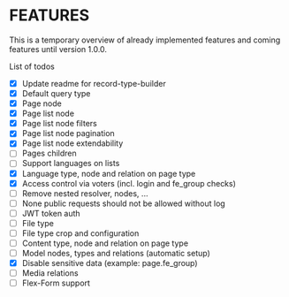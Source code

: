 # FEATURES

This is a temporary overview of already implemented features and coming features until version 1.0.0.

List of todos

- [x] Update readme for record-type-builder
- [x] Default query type
- [x] Page node
- [x] Page list node
- [x] Page list node filters
- [x] Page list node pagination
- [x] Page list node extendability
- [ ] Pages children
- [ ] Support languages on lists
- [x] Language type, node and relation on page type
- [x] Access control via voters (incl. login and fe_group checks)
- [ ] Remove nested resolver, nodes, ...
- [ ] None public requests should not be allowed without log
- [ ] JWT token auth
- [ ] File type
- [ ] File type crop and configuration
- [ ] Content type, node and relation on page type
- [ ] Model nodes, types and relations (automatic setup)
- [x] Disable sensitive data (example: page.fe_group)
- [ ] Media relations
- [ ] Flex-Form support
